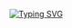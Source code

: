 <a href="https://git.io/typing-svg"><img src="https://readme-typing-svg.demolab.com?font=Regular+400&size=40&duration=2000&pause=1&color=000000&background=FFFFFF&center=true&vCenter=true&multiline=true&width=1000&height=150&lines=Dataist%3A;Noun;1.+One+who+works+with+data" alt="Typing SVG" /></a>
